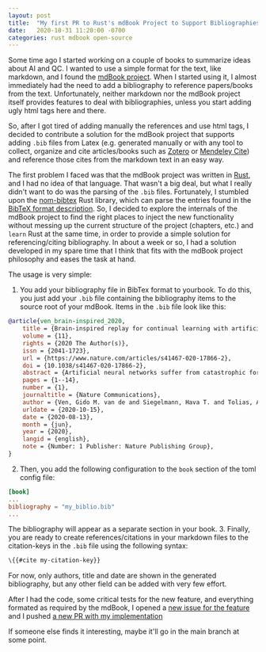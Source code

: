 ```yaml
---
layout: post
title:  "My first PR to Rust's mdBook Project to Support Bibliographies in Books"
date:   2020-10-31 11:20:00 -0700
categories: rust mdbook open-source
---
```


Some time ago I started working on a couple of books to summarize ideas about AI and QC. I wanted to use a simple format
for the text, like markdown, and I found the [mdBook project](https://github.com/rust-lang/mdBook). When I started using
it, I almost immediately had the need to add a bibliography to reference papers/books from the text. Unfortunately,
neither markdown nor the mdBook project itself provides features to deal with bibliographies, unless you start adding
ugly html tags here and there.
   
So, after I got tired of adding manually the references and use html tags, I decided to contribute a solution for the
mdBook project that supports adding `.bib` files from Latex (e.g. generated manually or with any tool to collect, 
organize and cite articles/books such as [Zotero](https://www.zotero.org/) or [Mendeley Cite](https://www.mendeley.com/reference-management/mendeley-cite))
and reference those cites from the markdown text in an easy way.

The first problem I faced was that the mdBook project was written in [Rust](https://www.rust-lang.org/), and I had no
idea of that language. That wasn't a big deal, but what I really didn't want to do was the parsing of the `.bib` files. 
Fortunately, I stumbled upon the [nom-bibtex](https://github.com/charlesvdv/nom-bibtex) Rust library, which can parse 
the entries found in the [BibTeX format description](http://www.bibtex.org/Format/). So, I decided to explore the
internals of the mdBook project to find the right places to inject the new functionality without messing up the current
structure of the project (chapters, etc.) and `learn` Rust at the same time, in order to provide a simple solution for 
referencing/citing bibliography. In about a week or so, I had a solution developed in my spare time that I think that 
fits with the mdBook project philosophy and eases the task at hand.

The usage is very simple: 

1. You add your bibliography file in BibTex format to yourbook. To do this, you just add your 
`.bib` file containing the bibliography items to the source root of your mdBook. Items in the `.bib` file look like this:

```bibtex
@article{ven_brain-inspired_2020,
	title = {Brain-inspired replay for continual learning with artificial neural networks},
	volume = {11},
	rights = {2020 The Author(s)},
	issn = {2041-1723},
	url = {https://www.nature.com/articles/s41467-020-17866-2},
	doi = {10.1038/s41467-020-17866-2},
	abstract = {Artificial neural networks suffer from catastrophic forgetting. Unlike humans, when these networks are trained on something new, they rapidly forget what was learned before. In the brain, a mechanism thought to be important for protecting memories is the reactivation of neuronal activity patterns representing those memories. In artificial neural networks, such memory replay can be implemented as ‘generative replay’, which can successfully – and surprisingly efficiently – prevent catastrophic forgetting on toy examples even in a class-incremental learning scenario. However, scaling up generative replay to complicated problems with many tasks or complex inputs is challenging. We propose a new, brain-inspired variant of replay in which internal or hidden representations are replayed that are generated by the network’s own, context-modulated feedback connections. Our method achieves state-of-the-art performance on challenging continual learning benchmarks (e.g., class-incremental learning on {CIFAR}-100) without storing data, and it provides a novel model for replay in the brain. One challenge that faces artificial intelligence is the inability of deep neural networks to continuously learn new information without catastrophically forgetting what has been learnt before. To solve this problem, here the authors propose a replay-based algorithm for deep learning without the need to store data.},
	pages = {1--14},
	number = {1},
	journaltitle = {Nature Communications},
	author = {Ven, Gido M. van de and Siegelmann, Hava T. and Tolias, Andreas S.},
	urldate = {2020-10-15},
	date = {2020-08-13},
	month = {jun},
    year = {2020},
	langid = {english},
	note = {Number: 1 Publisher: Nature Publishing Group},
}
```
2. Then, you add the following configuration to the `book` section of the toml config file:

```toml
[book]
...
bibliography = "my_biblio.bib"
...
```

The bibliography will appear as a separate section in your book. 
3. Finally, you are ready to create references/citations in your markdown files to the citation-keys in the `.bib` file
using the following syntax:

```hbs
\{{#cite my-citation-key}}
``` 


For now, only authors, title and date are shown in the generated bibliography, but any other field can be added with 
very few effort.

After I had the code, some critical tests for the new feature, and everything formated as required by the mdBook, I opened
a [new issue for the feature](https://github.com/rust-lang/mdBook/issues/1350) and I pushed [a new PR with my implementation](https://github.com/rust-lang/mdBook/pull/1351)

If someone else finds it interesting, maybe it'll go in the main branch at some point.  